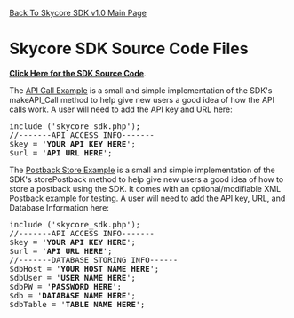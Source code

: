 <a href="/1.0/README.md">Back To Skycore SDK v1.0 Main Page</a>

<h1>Skycore SDK Source Code Files</h1>

<strong><a href="/1.0/source_code/skycore_sdk.php">Click Here for the SDK Source Code</a></strong>.

The <a href="/1.0/source_code/skycore_sdk_API_Call_example.php">API Call Example</a> is a small and 
simple implementation of the SDK's makeAPI_Call method to help give new users a good idea of how the API calls work.  A user will need to add the API key and URL here:
<pre>
include ('skycore_sdk.php');
//-------API ACCESS INFO-------
$key = '<strong>YOUR API KEY HERE</strong>';
$url = '<strong>API URL HERE</strong>';
</pre>

The <a href="/1.0/source_code/skycore_sdk_postbackStore_example.php">Postback Store Example</a> is a small and 
simple implementation of the SDK's storePostback method to help give new users a good idea of how to store a postback using the SDK.  It comes with an optional/modifiable XML Postback example for testing.  A user will need to add the API key, URL, and Database Information here:
<pre>
include ('skycore_sdk.php');
//-------API ACCESS INFO-------
$key = '<strong>YOUR API KEY HERE</strong>';
$url = '<strong>API URL HERE</strong>';
//-------DATABASE STORING INFO------
$dbHost = '<strong>YOUR HOST NAME HERE</strong>';
$dbUser = '<strong>USER NAME HERE</strong>';
$dbPW = '<strong>PASSWORD HERE</strong>';
$db = '<strong>DATABASE NAME HERE</strong>';
$dbTable = '<strong>TABLE NAME HERE</strong>';
</pre>
